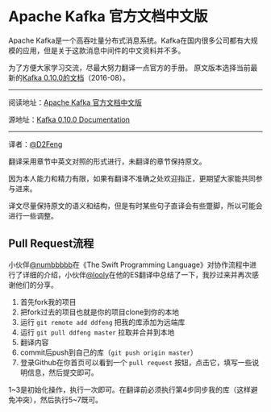 # Apache Kafka 官方文档中文版

Apache Kafka是一个高吞吐量分布式消息系统。Kafka在国内很多公司都有大规模的应用，但是关于这款消息中间件的中文资料并不多。

为了方便大家学习交流，尽最大努力翻译一点官方的手册。
原文版本选择当前最新的[Kafka 0.10.0的文档](http://kafka.apache.org/documentation.html)（2016-08）。

---

阅读地址：[Apache Kafka 官方文档中文版](https://ddfeng.gitbooks.io/apache-kafka-documentation-cn/content/)

源地址：[Kafka 0.10.0 Documentation](http://kafka.apache.org/documentation.html)

---

译者：[@D2Feng](https://github.com/BeanMr)

翻译采用章节中英文对照的形式进行，未翻译的章节保持原文。

因为本人能力和精力有限，如果有翻译不准确之处欢迎指正，更期望大家能共同参与进来。

译文尽量保持原文的语义和结构，但是有时某些句子直译会有些蹩脚，所以可能会进行一些调整。

## Pull Request流程

小伙伴[@numbbbbb](https://github.com/numbbbbb)在《The Swift Programming Language》对协作流程中进行了详细的介绍，小伙伴[@looly](https://github.com/looly)在他的ES翻译中总结了一下，我抄过来并再次感谢他们的分享。

1. 首先fork我的项目 
2. 把fork过去的项目也就是你的项目clone到你的本地 
3. 运行 `git remote add ddfeng` 把我的库添加为远端库 
4. 运行 `git pull ddfeng master` 拉取并合并到本地 
5. 翻译内容 
6. commit后push到自己的库（`git push origin master`） 
7. 登录Github在你首页可以看到一个 `pull request` 按钮，点击它，填写一些说明信息，然后提交即可。 

1~3是初始化操作，执行一次即可。在翻译前必须执行第4步同步我的库（这样避免冲突），然后执行5~7既可。

